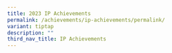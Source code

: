 ```yaml
---
title: 2023 IP Achievements
permalink: /achievements/ip-achievements/permalink/
variant: tiptap
description: ""
third_nav_title: IP Achievements
---
```

